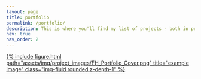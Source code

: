 ```yaml
---
layout: page
title: portfolio
permalink: /portfolio/
description: This is where you'll find my list of projects - both in progress and past work. I'm open to collaborations across any fields related to the projects shown, and I also offer mentorship on similar student projects via virtual coffees ☕
nav: true
nav_order: 2
---
```

<div class="row">
  <a href="/assets/pdf/FarmhandAutomationPortfolio.pdf" target="_blank">
    <div class="col-sm mt-3 mt-md-0">
        {% include figure.html path="assets/img/project_images/FH_Portfolio_Cover.png" title="example image" class="img-fluid rounded z-depth-1" %}
    </div>
  </a>
</div>